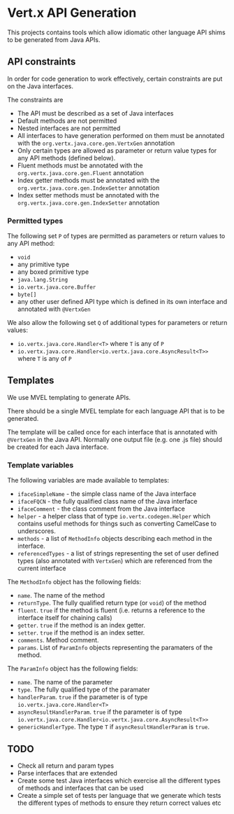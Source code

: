 # Vert.x API Generation

This projects contains tools which allow idiomatic other language API shims to be generated from Java APIs.

## API constraints

In order for code generation to work effectively, certain constraints are put on the Java interfaces.

The constraints are

* The API must be described as a set of Java interfaces
* Default methods are not permitted
* Nested interfaces are not permitted
* All interfaces to have generation performed on them must be annotated with the `org.vertx.java.core.gen.VertxGen` annotation
* Only certain types are allowed as parameter or return value types for any API methods (defined below).
* Fluent methods must be annotated with the `org.vertx.java.core.gen.Fluent` annotation
* Index getter methods must be annotated with the `org.vertx.java.core.gen.IndexGetter` annotation
* Index setter methods must be annotated with the `org.vertx.java.core.gen.IndexSetter` annotation

### Permitted types

The following set `P` of types are permitted as parameters or return values to any API method:

* `void`
* any primitive type
* any boxed primitive type
* `java.lang.String`
* `io.vertx.java.core.Buffer`
* `byte[]`
* any other user defined API type which is defined in its own interface and annotated with `@VertxGen`

We also allow the following set `Q` of additional types for parameters or return values:

* `io.vertx.java.core.Handler<T>` where `T` is any of `P`
* `io.vertx.java.core.Handler<io.vertx.java.core.AsyncResult<T>>` where `T` is any of `P`


## Templates

We use MVEL templating to generate APIs.

There should be a single MVEL template for each language API that is to be generated.

The template will be called once for each interface that is annotated with `@VertxGen` in the Java API. Normally one
output file (e.g. one .js file) should be created for each Java interface.

### Template variables

The following variables are made available to templates:

* `ifaceSimpleName` - the simple class name of the Java interface
* `ifaceFQCN` - the fully qualified class name of the Java interface
* `ifaceComment` - the class comment from the Java interface
* `helper` - a helper class that of type `io.vertx.codegen.Helper` which contains useful methods for things such as
converting CamelCase to underscores.
* `methods` - a list of `MethodInfo` objects describing each method in the interface.
* `referencedTypes` - a list of strings representing the set of user defined types (also annotated with `VertxGen`) which
are referenced from the current interface

The `MethodInfo` object has the following fields:

* `name`. The name of the method
* `returnType`. The fully qualified return type (or `void`) of the method
* `fluent`. `true` if the method is fluent (i.e. returns a reference to the interface itself for chaining calls)
* `getter`. `true` if the method is an index getter.
* `setter`. `true` if the method is an index setter.
* `comments`. Method comment.
* `params`. List of `ParamInfo` objects representing the paramaters of the method.

The `ParamInfo` object has the following fields:

* `name`. The name of the parameter
* `type`. The fully qualified type of the paramater
* `handlerParam`. `true` if the parameter is of type `io.vertx.java.core.Handler<T>`
* `asyncResultHandlerParam`. `true` if the parameter is of type `io.vertx.java.core.Handler<io.vertx.java.core.AsyncResult<T>>`
* `genericHandlerType`. The type `T` if `asyncResultHandlerParam` is `true`.

## TODO

* Check all return and param types
* Parse interfaces that are extended
* Create some test Java interfaces which exercise all the different types of methods and interfaces that can be used
* Create a simple set of tests per language that we generate which tests the different types of methods to ensure
they return correct values etc







